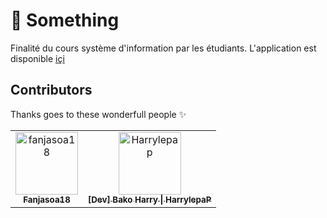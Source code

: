 # 🥰 Something

Finalité du cours système d'information par les étudiants. L'application est disponible  [içi](https://somemain.herokuapp.com/)

## Contributors

Thanks goes to these wonderfull people ✨
<!-- readme: collaborators,contributors -start -->
<table>
<tr>
    <td align="center">
        <a href="https://github.com/fanjasoa18">
            <img src="https://avatars.githubusercontent.com/u/99532034?v=4" width="100;" alt="fanjasoa18"/>
            <br />
            <sub><b>Fanjasoa18</b></sub>
        </a>
    </td>
    <td align="center">
        <a href="https://github.com/Harrylepap">
            <img src="https://avatars.githubusercontent.com/u/17026924?v=4" width="100;" alt="Harrylepap"/>
            <br />
            <sub><b>[Dev] Bako Harry | HarrylepaP</b></sub>
        </a>
    </td></tr>
</table>
<!-- readme: collaborators,contributors -end -->
